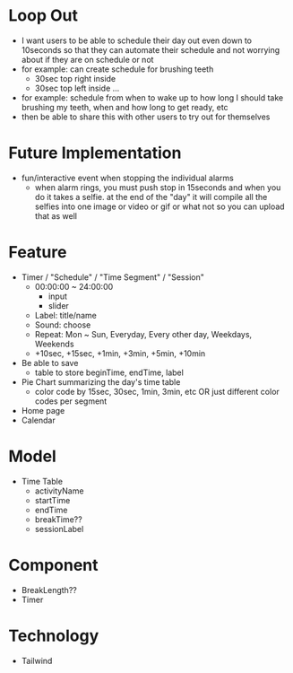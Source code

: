 # Loop Out
- I want users to be able to schedule their day out even down to 10seconds so that they can automate their schedule and not worrying about if they are on schedule or not
- for example: can create schedule for brushing teeth
    - 30sec top right inside
    - 30sec top left inside
    ...
- for example: schedule from when to wake up to how long I should take brushing my teeth, when and how long to get ready, etc
- then be able to share this with other users to try out for themselves

# Future Implementation
- fun/interactive event when stopping the individual alarms
    - when alarm rings, you must push stop in 15seconds and when you do it takes a selfie. at the end of the "day" it will compile all the selfies into one image or video or gif or what not so you can upload that as well

# Feature
- Timer / "Schedule" / "Time Segment" / "Session"
    - 00:00:00 ~ 24:00:00
        - input
        - slider
    - Label: title/name
    - Sound: choose
    - Repeat: Mon ~ Sun, Everyday, Every other day, Weekdays, Weekends
    - +10sec, +15sec, +1min, +3min, +5min, +10min
- Be able to save
    - table to store beginTime, endTime, label
- Pie Chart summarizing the day's time table
    - color code by 15sec, 30sec, 1min, 3min, etc
       OR
      just different color codes per segment
- Home page
- Calendar

# Model
- Time Table
    - activityName
    - startTime
    - endTime
    - breakTime??
    - sessionLabel

# Component
- BreakLength??
- Timer

# Technology
- Tailwind